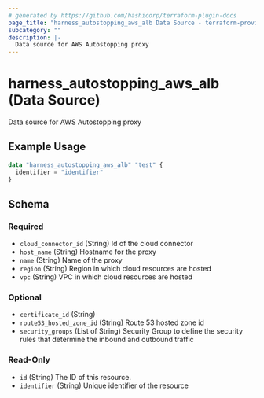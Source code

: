 ```yaml
---
# generated by https://github.com/hashicorp/terraform-plugin-docs
page_title: "harness_autostopping_aws_alb Data Source - terraform-provider-harness"
subcategory: ""
description: |-
  Data source for AWS Autostopping proxy
---
```


# harness_autostopping_aws_alb (Data Source)

Data source for AWS Autostopping proxy

## Example Usage

```terraform
data "harness_autostopping_aws_alb" "test" {
  identifier = "identifier"
}
```

<!-- schema generated by tfplugindocs -->
## Schema

### Required

- `cloud_connector_id` (String) Id of the cloud connector
- `host_name` (String) Hostname for the proxy
- `name` (String) Name of the proxy
- `region` (String) Region in which cloud resources are hosted
- `vpc` (String) VPC in which cloud resources are hosted

### Optional

- `certificate_id` (String)
- `route53_hosted_zone_id` (String) Route 53 hosted zone id
- `security_groups` (List of String) Security Group to define the security rules that determine the inbound and outbound traffic

### Read-Only

- `id` (String) The ID of this resource.
- `identifier` (String) Unique identifier of the resource
